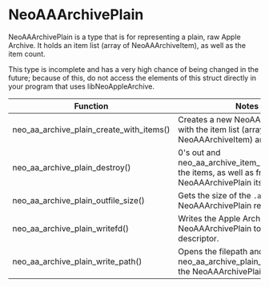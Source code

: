 # NeoAAArchivePlain

NeoAAArchivePlain is a type that is for representing a plain, raw Apple Archive. It holds an item list (array of NeoAAArchiveItem), as well as the item count.

This type is incomplete and has a very high chance of being changed in the future; because of this, do not access the elements of this struct directly in your program that uses libNeoAppleArchive.

| Function      | Notes      |
| ------------- | ------------- |
| neo_aa_archive_plain_create_with_items() | Creates a new NeoAAArchivePlain with the item list (array of NeoAAArchiveItem) and item count. |
| neo_aa_archive_plain_destroy() | 0's out and neo_aa_archive_item_list_destroy()'s the items, as well as frees the NeoAAArchivePlain itself. |
| neo_aa_archive_plain_outfile_size() | Gets the size of the `.aar` file the NeoAAArchivePlain represents. |
| neo_aa_archive_plain_writefd() | Writes the Apple Archive for the NeoAAArchivePlain to an open file descriptor. |
| neo_aa_archive_plain_write_path() | Opens the filepath and calls neo_aa_archive_plain_writefd() with the NeoAAArchivePlain. |
